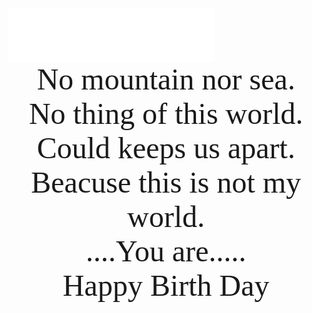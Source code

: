 
<iframe frameborder="no" border="0" marginwidth="0" marginheight="0" width=330 height=86 src="//music.163.com/outchain/player?type=2&id=4875075&auto=1&height=66"></iframe>
<center><font face="Times New Roman" size=13>No mountain nor sea.</font></center>            
<center><font face="Times New Roman" size=13>No thing of this world.</font></center>            
<center><font face="Times New Roman" size=13>Could keeps us apart.</font></center>           
<center><font face="Times New Roman" size=13>Beacuse this is not my world.</font></center>        
<center><font face="Times New Roman" size=13>....You are.....</font></center>        
<center><font face="Times New Roman" size=13>Happy Birth Day </font></center>            
